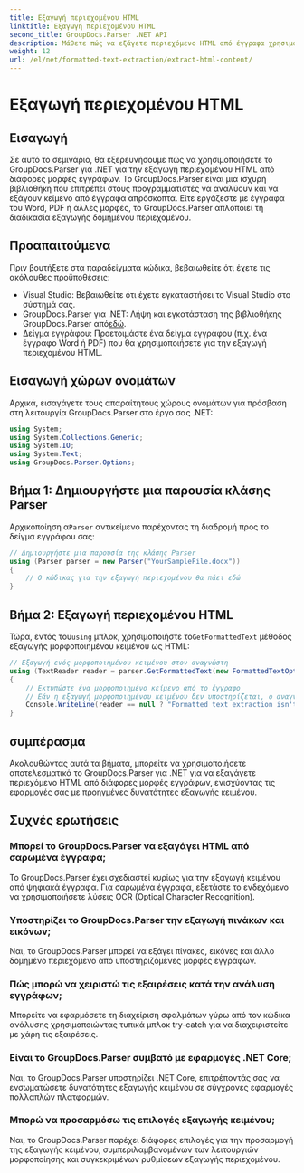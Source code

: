 ```yaml
---
title: Εξαγωγή περιεχομένου HTML
linktitle: Εξαγωγή περιεχομένου HTML
second_title: GroupDocs.Parser .NET API
description: Μάθετε πώς να εξάγετε περιεχόμενο HTML από έγγραφα χρησιμοποιώντας το GroupDocs.Parser για .NET. Εύκολο στην παρακολούθηση σεμινάριο με παραδείγματα κώδικα και βήμα προς βήμα καθοδήγηση.
weight: 12
url: /el/net/formatted-text-extraction/extract-html-content/
---
```


# Εξαγωγή περιεχομένου HTML

## Εισαγωγή
Σε αυτό το σεμινάριο, θα εξερευνήσουμε πώς να χρησιμοποιήσετε το GroupDocs.Parser για .NET για την εξαγωγή περιεχομένου HTML από διάφορες μορφές εγγράφων. Το GroupDocs.Parser είναι μια ισχυρή βιβλιοθήκη που επιτρέπει στους προγραμματιστές να αναλύουν και να εξάγουν κείμενο από έγγραφα απρόσκοπτα. Είτε εργάζεστε με έγγραφα του Word, PDF ή άλλες μορφές, το GroupDocs.Parser απλοποιεί τη διαδικασία εξαγωγής δομημένου περιεχομένου.
## Προαπαιτούμενα
Πριν βουτήξετε στα παραδείγματα κώδικα, βεβαιωθείτε ότι έχετε τις ακόλουθες προϋποθέσεις:
- Visual Studio: Βεβαιωθείτε ότι έχετε εγκαταστήσει το Visual Studio στο σύστημά σας.
-  GroupDocs.Parser για .NET: Λήψη και εγκατάσταση της βιβλιοθήκης GroupDocs.Parser από[εδώ](https://releases.groupdocs.com/parser/net/).
- Δείγμα εγγράφου: Προετοιμάστε ένα δείγμα εγγράφου (π.χ. ένα έγγραφο Word ή PDF) που θα χρησιμοποιήσετε για την εξαγωγή περιεχομένου HTML.

## Εισαγωγή χώρων ονομάτων
Αρχικά, εισαγάγετε τους απαραίτητους χώρους ονομάτων για πρόσβαση στη λειτουργία GroupDocs.Parser στο έργο σας .NET:
```csharp
using System;
using System.Collections.Generic;
using System.IO;
using System.Text;
using GroupDocs.Parser.Options;
```
## Βήμα 1: Δημιουργήστε μια παρουσία κλάσης Parser
 Αρχικοποίηση α`Parser` αντικείμενο παρέχοντας τη διαδρομή προς το δείγμα εγγράφου σας:
```csharp
// Δημιουργήστε μια παρουσία της κλάσης Parser
using (Parser parser = new Parser("YourSampleFile.docx"))
{
    // Ο κώδικας για την εξαγωγή περιεχομένου θα πάει εδώ
}
```
## Βήμα 2: Εξαγωγή περιεχομένου HTML
 Τώρα, εντός του`using` μπλοκ, χρησιμοποιήστε το`GetFormattedText` μέθοδος εξαγωγής μορφοποιημένου κειμένου ως HTML:
```csharp
// Εξαγωγή ενός μορφοποιημένου κειμένου στον αναγνώστη
using (TextReader reader = parser.GetFormattedText(new FormattedTextOptions(FormattedTextMode.Html)))
{
    // Εκτυπώστε ένα μορφοποιημένο κείμενο από το έγγραφο
    // Εάν η εξαγωγή μορφοποιημένου κειμένου δεν υποστηρίζεται, ο αναγνώστης είναι μηδενικός
    Console.WriteLine(reader == null ? "Formatted text extraction isn't supported" : reader.ReadToEnd());
}
```

## συμπέρασμα
Ακολουθώντας αυτά τα βήματα, μπορείτε να χρησιμοποιήσετε αποτελεσματικά το GroupDocs.Parser για .NET για να εξαγάγετε περιεχόμενο HTML από διάφορες μορφές εγγράφων, ενισχύοντας τις εφαρμογές σας με προηγμένες δυνατότητες εξαγωγής κειμένου.

## Συχνές ερωτήσεις
### Μπορεί το GroupDocs.Parser να εξαγάγει HTML από σαρωμένα έγγραφα;
Το GroupDocs.Parser έχει σχεδιαστεί κυρίως για την εξαγωγή κειμένου από ψηφιακά έγγραφα. Για σαρωμένα έγγραφα, εξετάστε το ενδεχόμενο να χρησιμοποιήσετε λύσεις OCR (Optical Character Recognition).
### Υποστηρίζει το GroupDocs.Parser την εξαγωγή πινάκων και εικόνων;
Ναι, το GroupDocs.Parser μπορεί να εξάγει πίνακες, εικόνες και άλλο δομημένο περιεχόμενο από υποστηριζόμενες μορφές εγγράφων.
### Πώς μπορώ να χειριστώ τις εξαιρέσεις κατά την ανάλυση εγγράφων;
Μπορείτε να εφαρμόσετε τη διαχείριση σφαλμάτων γύρω από τον κώδικα ανάλυσης χρησιμοποιώντας τυπικά μπλοκ try-catch για να διαχειριστείτε με χάρη τις εξαιρέσεις.
### Είναι το GroupDocs.Parser συμβατό με εφαρμογές .NET Core;
Ναι, το GroupDocs.Parser υποστηρίζει .NET Core, επιτρέποντάς σας να ενσωματώσετε δυνατότητες εξαγωγής κειμένου σε σύγχρονες εφαρμογές πολλαπλών πλατφορμών.
### Μπορώ να προσαρμόσω τις επιλογές εξαγωγής κειμένου;
Ναι, το GroupDocs.Parser παρέχει διάφορες επιλογές για την προσαρμογή της εξαγωγής κειμένου, συμπεριλαμβανομένων των λειτουργιών μορφοποίησης και συγκεκριμένων ρυθμίσεων εξαγωγής περιεχομένου.